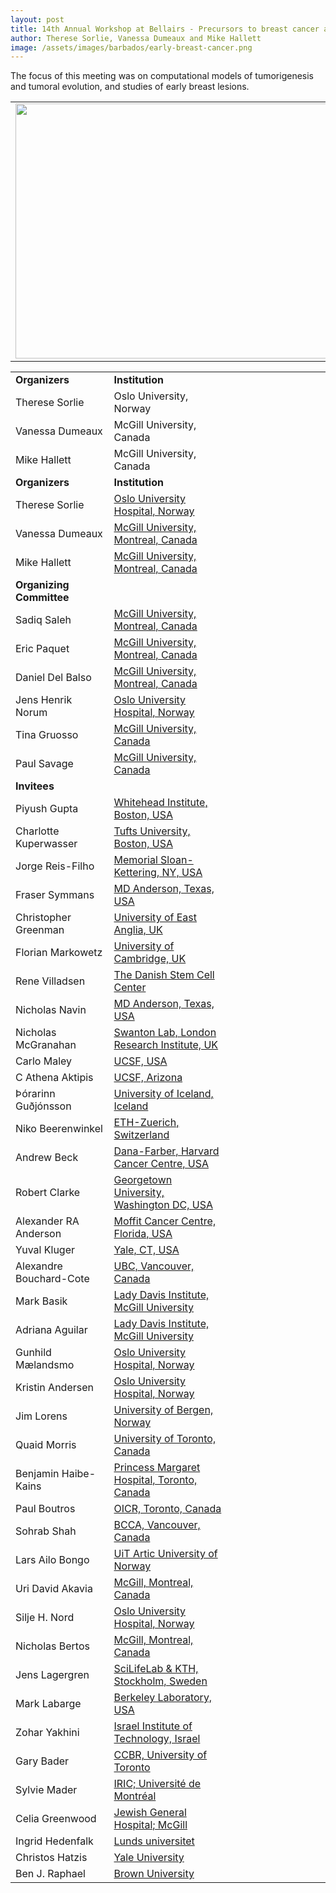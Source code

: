 ```yaml
---
layout: post
title: 14th Annual Workshop at Bellairs - Precursors to breast cancer and tumor evolution
author: Therese Sorlie, Vanessa Dumeaux and Mike Hallett
image: /assets/images/barbados/early-breast-cancer.png
---
```


The focus of this meeting was on computational models of tumorigenesis and tumoral evolution, and studies of early breast lesions.

<table width="90%"><tbody><tr><td>
<center><img src="/assets/images/barbados/2015-group-picture.png" border="0" height="408" width="614"></center>
</td></tr></tbody></table>

<table class="t1" width="624" cellspacing="0" cellpadding="0">
<tbody>
<tr>
<td class="td1" valign="middle"><span class="p1"><strong>Organizers</strong></span></td>
<td class="td2" valign="middle"><span class="p1"><strong>Institution</strong></span></td>
</tr>
<tr><td width="25%">Therese Sorlie</td><td width="30%">Oslo University, Norway</td><td width="25%"></td></tr> 
<tr><td width="25%">Vanessa Dumeaux</td><td width="30%">McGill University, Canada</td><td width="25%"></td></tr> 
<tr><td width="25%">Mike Hallett</td><td width="30%">McGill University, Canada</td><td width="25%"></td></tr> 
<tr>
<td class="td1" valign="middle"><span class="p1"><strong>Organizers</strong></span></td>
<td class="td2" valign="middle"><span class="p1"><strong>Institution</strong></span></td>
</tr>
<tr>
<td class="td1" valign="middle"><span class="p1">Therese Sorlie</span></td>
<td class="td2" valign="middle"><a title="Sorlie Lab" href="http://ous-research.no/sorlie/" target="_blank"><span class="p2">Oslo University Hospital, Norway</span></a></td>
<td class="td3" valign="middle"></td>
</tr>
<tr>
<td class="td1" valign="middle">Vanessa Dumeaux</td>
<td class="td2" valign="middle"><a title="BCI McGill" href="http://www.bci.mcgill.ca/home/?page_id=58" target="_blank"><span class="p2">McGill University, Montreal, Canada</span></a></td>
<td class="td3" valign="middle"></td>
</tr>
<tr>
<td class="td1" valign="middle">Mike Hallett</td>
<td class="td2" valign="middle"><a title="BCI McGill" href="http://www.bci.mcgill.ca/home/?page_id=19" target="_blank"><span class="p2">McGill University, Montreal, Canada</span></a></td>
<td class="td3" valign="middle"></td>
</tr>
<tr>
<td class="td1" valign="middle"> <span class="p1"><strong>Organizing Committee</strong></span></td>
<td class="td2" valign="middle"></td>
</tr>
<tr>
<td class="td1" valign="middle">Sadiq Saleh</td>
<td class="td2" valign="middle"><span class="p2"><a title="BCI McGill" href="http://www.bci.mcgill.ca/home/?page_id=240" target="_blank"><span class="p2">McGill University, Montreal, Canada</span></a></span></td>
<td class="td3" valign="middle"></td>
</tr>
<tr>
<td class="td1" valign="middle">Eric Paquet</td>
<td class="td2" valign="middle"><a title="BCI McGill" href="http://www.bci.mcgill.ca/home/?page_id=291" target="_blank"><span class="p2">McGill University, Montreal, Canada</span></a></td>
<td class="td3" valign="middle"></td>
</tr>
<tr>
<td class="td1" valign="middle">Daniel Del Balso</td>
<td class="td2" valign="middle"><a title="BCI McGill" href="http://www.bci.mcgill.ca/home/?page_id=456" target="_blank"><span class="p2">McGill University, Montreal, Canada</span></a></td>
</tr>
<tr>
<td class="td1" valign="middle">Jens Henrik Norum</td>
<td class="td2" valign="middle"><a href="http://www.ous-research.no/home/sorlie/Group%20members/12739"><span style="text-decoration: underline;">Oslo University Hospital, Norway</span></a></td>
</tr>
<tr>
<td class="td1" valign="middle">Tina Gruosso</td>
<td class="td2" valign="middle"><a href="https://parklabmcgill.wordpress.com/people/"><span style="text-decoration: underline;">McGill University, Canada</span></a></td>
</tr>
<tr>
<td class="td1" valign="middle">Paul Savage</td>
<td class="td2" valign="middle"><a href="https://parklabmcgill.wordpress.com/people/"><span style="text-decoration: underline;">McGill University, Canada</span></a></td>

</tr>
<tr>
<td class="td1" valign="middle"> <span class="p1"><strong>Invitees</strong></span></td>
<td class="td2" valign="middle"></td>
<td class="td3" valign="middle"></td>
</tr>
<tr>
<td class="td1" valign="middle">Piyush Gupta</td>
<td class="td2" valign="middle"><span class="p2"><a title="Gupta Lab" href="http://wi.mit.edu/people/faculty/gupta" target="_blank">Whitehead Institute, Boston, USA</a></span></td>

</tr>
<tr>
<td class="td1" valign="middle">Charlotte Kuperwasser</td>
<td class="td2" valign="middle"><span class="p2"><a title="Kupperwasser Profile" href="http://sackler.tufts.edu/Faculty-and-Research/Faculty-Profiles/Charlotte-Kuperwasser-Profile" target="_blank">Tufts University, Boston, USA</a></span></td>

</tr>
<tr>
<td class="td1" valign="middle">Jorge Reis-Filho</td>
<td class="td2" valign="middle"><span class="p2"><a title="Reis-Filho Profile" href="http://www.mskcc.org/research/lab/jorge-reis-filho" target="_blank">Memorial Sloan-Kettering, NY, USA</a></span></td>

</tr>
<tr>
<td class="td1" valign="middle">Fraser Symmans</td>
<td class="td2" valign="middle"><span class="p2"><a title="Symmans Profile" href="http://www.bcrfcure.org/action_grantees_symmans.html" target="_blank">MD Anderson, Texas, USA</a></span></td>
</tr>
<tr>
<td class="td1" valign="middle">Christopher Greenman</td>
<td class="td2" valign="middle"><span class="p2"><a title="Greenman Profile" href="http://www.uea.ac.uk/computing/people/profile/c-greenman" target="_blank">University of East Anglia, UK</a></span></td>
</tr>
<tr>
<td class="td1" valign="middle">Florian Markowetz</td>
<td class="td2" valign="middle"><span class="p2"><a title="Markowetz Lab" href="http://www.markowetzlab.org/" target="_blank">University of Cambridge, UK</a></span></td>
<td class="td3" valign="middle"></td>
</tr>
<tr>
<td class="td1" valign="middle">Rene Villadsen</td>
<td class="td2" valign="middle"><a href="http://danstem.ku.dk/people/petersen_lab/?pure=en%2Fpersons%2Frene-villadsen(0537b6ee-7669-46e5-bec9-6f6985878934)%2Fpublications.html">The Danish Stem Cell Center</a></td>

</tr>
<tr>
<td class="td1" valign="middle">Nicholas Navin</td>
<td class="td2" valign="middle"><span class="p2"><a title="Navin Lab" href="http://faculty.mdanderson.org/Nicholas_Navin/Default.asp?SNID=2113230403" target="_blank">MD Anderson, Texas, USA</a></span></td>
<td class="td3" valign="middle"></td>
</tr>
<tr>
<td class="td1" valign="middle">Nicholas McGranahan</td>
<td class="td2" valign="middle"><a href="http://www.london-research-institute.org.uk/research/charles-swanton">Swanton Lab, London Research Institute, UK</a></td>

</tr>
<tr>
<td class="td1" valign="middle">Carlo Maley</td>
<td class="td2" valign="middle"><span class="p2"><a title="Maley Lab" href="http://maleylab.surgery.ucsf.edu/" target="_blank">UCSF, USA</a></span></td>
</tr>
<tr>
<td class="td1" valign="middle">C Athena Aktipis</td>
<td class="td2" valign="middle"><span class="p2"><a title="Aktipis Lab" href="http://athenaaktipis.com/Home.html">UCSF, Arizona</a></span></td>
</tr>
<tr>
<td class="td1" valign="middle">Þórarinn Guðjónsson</td>
<td class="td2" valign="middle"><span class="p2"><a title="Guðjónsson Lab" href="http://lifvisindi.hi.is/staff/thorarinn-gudjonsson" target="_blank">University of Iceland, Iceland</a></span></td>

</tr>
<tr>
<td class="td1" valign="middle">Niko Beerenwinkel</td>
<td class="td2" valign="middle"><span class="p2"><a title="Beerenwinkel Lab" href="http://www.bsse.ethz.ch/cbg/people/nikob" target="_blank">ETH-Zuerich, Switzerland</a></span></td>

</tr>
<tr>
<td class="td1" valign="middle">Andrew Beck</td>
<td class="td2" valign="middle"><span class="p2"><a title="Beck Lab" href="http://www.dfhcc.harvard.edu/membership/profile/member/1929/0/" target="_blank">Dana-Farber, Harvard Cancer Centre, USA</a></span></td>

</tr>
<tr>
<td class="td1" valign="middle">Robert Clarke</td>
<td class="td2" valign="middle"><span class="p2"><a title="Clarke Lab" href="http://explore.georgetown.edu/people/clarker/" target="_blank">Georgetown University, Washington DC, USA</a></span></td>

</tr>
<tr>
<td class="td1" valign="middle">Alexander RA Anderson</td>
<td class="td2" valign="middle"><span class="p2"><a title="Anderson Lab" href="http://labpages.moffitt.org/andersona/members.html" target="_blank">Moffit Cancer Centre, Florida, USA</a></span></td>

</tr>
<tr>
<td class="td1" valign="middle">Yuval Kluger</td>
<td class="td2" valign="middle"><span class="p2"><a title="Kluger Lab" href="http://bbs.yale.edu/people/yuval_kluger.profile" target="_blank">Yale, CT, USA</a></span></td>

</tr>
<tr>
<td class="td1" valign="middle">Alexandre Bouchard-Cote</td>
<td class="td2" valign="middle"><span class="p2"><a title="Bouchard-Cote Lab" href="http://www.stat.ubc.ca/~bouchard/" target="_blank">UBC, Vancouver, Canada</a></span></td>

</tr>
<tr>
<td class="td1" valign="middle">Mark Basik</td>
<td class="td2" valign="middle"><span class="p2"><a title="Basik Lab" href="http://www.ladydavis.ca/en/basiklab" target="_blank">Lady Davis Institute, McGill University</a></span></td>

</tr>
<tr>
<td class="td1" valign="middle">Adriana Aguilar</td>
<td class="td2" valign="middle"><span class="p2"><a title="Basik Lab" href="http://www.ladydavis.ca/en/basiklab" target="_blank">Lady Davis Institute, McGill University</a></span></td>

</tr>
<tr>
<td class="td1" valign="middle">Gunhild Mælandsmo</td>
<td class="td2" valign="middle"><span class="p2"><a href="http://ous-research.no/malandsmo/" target="_blank">Oslo University Hospital, Norway</a></span></td>

</tr>
<tr>
<td class="td1" valign="middle">Kristin Andersen</td>
<td class="td2" valign="middle"><span class="p2"><a href="http://www.ous-research.no/home/malandsmo/Group%20members/2526" target="_blank">Oslo University Hospital, Norway</a></span></td>

</tr>
<tr>
<td class="td1" valign="middle">Jim Lorens</td>
<td class="td2" valign="middle"><span class="p2"><a title="Lorens Lab" href="http://www.uib.no/personer/Jim.Lorens" target="_blank">University of Bergen, Norway</a></span></td>

</tr>
<tr>
<td class="td1" valign="middle">Quaid Morris</td>
<td class="td2" valign="middle"><span class="p2"><a title="Morris Lab" href="http://morrislab.med.utoronto.ca/homepage.html" target="_blank">University of Toronto, Canada</a></span></td>
<td class="td3" valign="middle"></td>
</tr>
<tr>
<td class="td1" valign="middle">Benjamin Haibe-Kains</td>
<td class="td2" valign="middle"><span class="p2"><a title="Haibe-Kains Lab" href="http://www.pmgenomics.ca/bhklab/" target="_blank">Princess Margaret Hospital, Toronto, Canada</a></span></td>
<td class="td3" valign="middle"></td>
</tr>
<tr>
<td class="td1" valign="middle">Paul Boutros</td>
<td class="td2" valign="middle"><span class="p2"><a title="Boutros Lab" href="http://oicr.on.ca/person/oicr-investigator/paul-boutros">OICR, Toronto, Canada</a></span></td>
<td class="td3" valign="middle"></td>
</tr>
<tr>
<td class="td1" valign="middle">Sohrab Shah</td>
<td class="td2" valign="middle"><span class="p2"><a title="Shah Lab" href="http://compbio.bccrc.ca/about/dr-sohrab-shah/">BCCA, Vancouver, Canada</a></span></td>
<td class="td3" valign="middle"></td>
</tr>
<tr>
<td class="td1" valign="middle">Lars Ailo Bongo</td>
<td class="td2" valign="middle"><span class="p2"><a title="Akavia Lab" href="http://en.uit.no/om/enhet/ansatte/person?p_document_id=66818&amp;p_dimension_id=88138">UiT Artic University of Norway</a></span></td>
<td class="td3" valign="middle"></td>
</tr>
<tr>
<td class="td1" valign="middle">Uri David Akavia</td>
<td class="td2" valign="middle"><span class="p2"><a title="Akavia Lab" href="https://www.mcgill.ca/biochemistry/about-us/department/faculty-members/uri-david-akavia">McGill, Montreal, Canada</a></span></td>
<td class="td3" valign="middle"></td>
</tr>
<tr>
<td class="td1" valign="middle">Silje H. Nord</td>
<td class="td2" valign="middle"><span class="p2"><a title="Kristensen Lab" href="http://www.ous-research.no/home/kristensen/Group%20members/2738">Oslo University Hospital, Norway</a></span></td>
<td class="td3" valign="middle"></td>
</tr>
<tr>
<td class="td1" valign="middle">Nicholas Bertos</td>
<td class="td2" valign="middle"><span class="p2"><a title="Bertos Lab" href="http://cancercentre.mcgill.ca/research/index.php?option=com_content&amp;view=article&amp;id=216:microdissectionmicroarray-platform&amp;catid=21:core-facilities&amp;Itemid=194&amp;lang=en">McGill, Montreal, Canada</a></span></td>

</tr>
<tr>
<td class="td1" valign="middle">Jens Lagergren</td>
<td class="td2" valign="middle"><span class="p2"><a title="Lagergren Lab" href="http://www.nada.kth.se/~jensl/">SciLifeLab &amp; KTH, Stockholm, Sweden</a></span></td>

</tr>
<tr>
<td class="td1" valign="middle">Mark Labarge</td>
<td class="td2" valign="middle"><a href="http://www.lbl.gov/LBL-Programs/lifesciences/LaBargeLab/Site/LaBarge_Lab_Home.html">Berkeley Laboratory, USA</a></td>

</tr>
<tr>
<td class="td1" valign="middle">Zohar Yakhini</td>
<td class="td2" valign="middle"><a href="http://bioinfo.cs.technion.ac.il/people/zohar/">Israel Institute of Technology, Israel</a></td>

</tr>
<tr>
<td class="td1" valign="middle">Gary Bader</td>
<td class="td2" valign="middle"><a href="http://www.baderlab.org/">CCBR, University of Toronto</a></td>

</tr>
<tr>
<td class="td1" valign="middle">Sylvie Mader</td>
<td class="td2" valign="middle"><a href="http://www.mapageweb.umontreal.ca/maders/theteam/index.html">IRIC; Université de Montréal</a></td>

</tr>
<tr>
<td class="td1" valign="middle">Celia Greenwood</td>
<td class="td2" valign="middle"><a href="http://www.medicine.mcgill.ca/oncology/fac/facandstaff_show.asp?Oncology_ID=283">Jewish General Hospital; McGill</a></td>

</tr>
<tr>
<td class="td1" valign="middle">Ingrid Hedenfalk</td>
<td class="td2" valign="middle"><a href="http://www.med.lu.se/english/klinvetlund/oncology_and_pathology/research/canceromics_branch/research_units/breast_ovarian_cancer_genomics">Lunds universitet</a></td>

</tr>
<tr>
<td class="td1" valign="middle">Christos Hatzis</td>
<td class="td2" valign="middle"><a href="http://medicine.yale.edu/christos_hatzis-2.profile?source=news">Yale University</a></td>

</tr>
<tr>
<td class="td1" valign="middle">Ben J. Raphael</td>
<td class="td2" valign="middle"><a href="https://cs.brown.edu/people/faculty/braphael.html">Brown University</a></td>

</tr>
</tbody>
</table>

 
